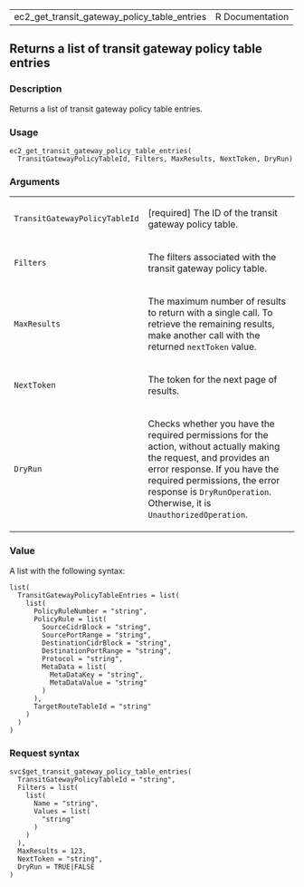 <table style="width: 100%;">
<tbody>
<tr class="odd">
<td>ec2_get_transit_gateway_policy_table_entries</td>
<td style="text-align: right;">R Documentation</td>
</tr>
</tbody>
</table>

## Returns a list of transit gateway policy table entries

### Description

Returns a list of transit gateway policy table entries.

### Usage

    ec2_get_transit_gateway_policy_table_entries(
      TransitGatewayPolicyTableId, Filters, MaxResults, NextToken, DryRun)

### Arguments

<table>
<colgroup>
<col style="width: 35%" />
<col style="width: 65%" />
</colgroup>
<tbody>
<tr class="odd">
<td><code
id="ec2_get_transit_gateway_policy_table_entries_:_TransitGatewayPolicyTableId">TransitGatewayPolicyTableId</code></td>
<td><p>[required] The ID of the transit gateway policy table.</p></td>
</tr>
<tr class="even">
<td><code
id="ec2_get_transit_gateway_policy_table_entries_:_Filters">Filters</code></td>
<td><p>The filters associated with the transit gateway policy
table.</p></td>
</tr>
<tr class="odd">
<td><code
id="ec2_get_transit_gateway_policy_table_entries_:_MaxResults">MaxResults</code></td>
<td><p>The maximum number of results to return with a single call. To
retrieve the remaining results, make another call with the returned
<code>nextToken</code> value.</p></td>
</tr>
<tr class="even">
<td><code
id="ec2_get_transit_gateway_policy_table_entries_:_NextToken">NextToken</code></td>
<td><p>The token for the next page of results.</p></td>
</tr>
<tr class="odd">
<td><code
id="ec2_get_transit_gateway_policy_table_entries_:_DryRun">DryRun</code></td>
<td><p>Checks whether you have the required permissions for the action,
without actually making the request, and provides an error response. If
you have the required permissions, the error response is
<code>DryRunOperation</code>. Otherwise, it is
<code>UnauthorizedOperation</code>.</p></td>
</tr>
</tbody>
</table>

### Value

A list with the following syntax:

    list(
      TransitGatewayPolicyTableEntries = list(
        list(
          PolicyRuleNumber = "string",
          PolicyRule = list(
            SourceCidrBlock = "string",
            SourcePortRange = "string",
            DestinationCidrBlock = "string",
            DestinationPortRange = "string",
            Protocol = "string",
            MetaData = list(
              MetaDataKey = "string",
              MetaDataValue = "string"
            )
          ),
          TargetRouteTableId = "string"
        )
      )
    )

### Request syntax

    svc$get_transit_gateway_policy_table_entries(
      TransitGatewayPolicyTableId = "string",
      Filters = list(
        list(
          Name = "string",
          Values = list(
            "string"
          )
        )
      ),
      MaxResults = 123,
      NextToken = "string",
      DryRun = TRUE|FALSE
    )
